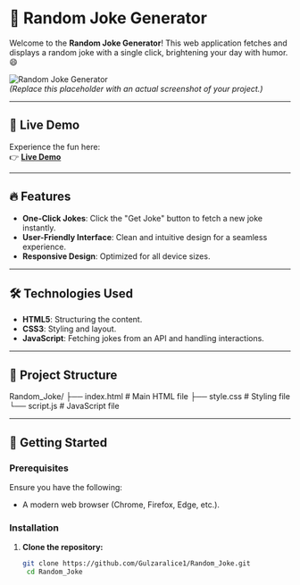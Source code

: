 # 🤣 Random Joke Generator

Welcome to the **Random Joke Generator**! This web application fetches and displays a random joke with a single click, brightening your day with humor. 😄

![Random Joke Generator](Screenshot.png.png)  
*(Replace this placeholder with an actual screenshot of your project.)*

---

## 🚀 Live Demo

Experience the fun here:  
👉 **[Live Demo](https://gulzaralice1.github.io/Random_Joke/)**

---

## 🔥 Features

- **One-Click Jokes**: Click the "Get Joke" button to fetch a new joke instantly.  
- **User-Friendly Interface**: Clean and intuitive design for a seamless experience.  
- **Responsive Design**: Optimized for all device sizes.

---

## 🛠️ Technologies Used

- **HTML5**: Structuring the content.  
- **CSS3**: Styling and layout.  
- **JavaScript**: Fetching jokes from an API and handling interactions.

---

## 📂 Project Structure
Random_Joke/ ├── index.html # Main HTML file ├── style.css # Styling file └── script.js # JavaScript file


---

## 🚀 Getting Started

### Prerequisites

Ensure you have the following:

- A modern web browser (Chrome, Firefox, Edge, etc.).

### Installation

1. **Clone the repository:**
   ```bash
   git clone https://github.com/Gulzaralice1/Random_Joke.git
    cd Random_Joke

